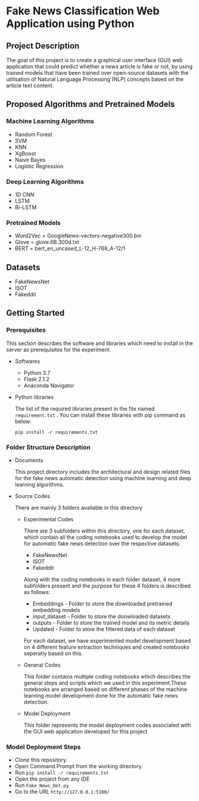 #  Fake News Classification Web Application using Python

## Project Description

The goal of this project is to create a graphical user interface (GUI) web application that could predict whether a news article is fake or not, by using trained models that have been trained over open-source datasets with the utilisation of Natural Language Processing (NLP) concepts based on the article text content.

## Proposed Algorithms and Pretrained Models

### Machine Learning Algorithms

* Random Forest
* SVM
* KNN
* XgBoost
* Naive Bayes
* Logistic Regression


### Deep Learning Algorithms

* 1D CNN
* LSTM
* Bi-LSTM

### Pretrained Models

* Word2Vec = GoogleNews-vectors-negative300.bin
* Glove = glove.6B.300d.txt
* BERT = bert_en_uncased_L-12_H-768_A-12/1


## Datasets
* FakeNewsNet
* ISOT
* Fakeddit

## Getting Started

### Prerequisites

This section describes the software and libraries which need to install in the server as prerequisites for the experiment.

* Softwares

    * Python 3.7
    * Flask 2.1.2
    * Anaconda Navigator

* Python libraries

    The list of the required libraries present in the file named `requirement.txt` . You can install these libraries with pip command as below:

    `pip install -r requirements.txt`
    

### Folder Structure Description

* Documents

    This project directory  includes the architectural and design related files for the fake news automatic detection using machine learning and deep learning algorithms.

* Source Codes

    There are mainly 3 folders available in this directory 

    * Experimental Codes

       There are 3 subfolders within this directory, one for each dataset, which contain all the coding notebooks used to develop the model for automatic fake news detection over the respective datasets.

       * FakeNewsNet
       * ISOT
       * Fakeddit
       
       Along with the coding notebooks in each folder dataset, 4 more subfolders present and the purpose for these 4 folders is described as follows:

       * Embeddings -  Folder to store the downloaded pretrained embedding models 
       * input_dataset - Folder to store the donwloaded datasets 
       * outputs - Folder to store the trained model and its metric details
       * Updated - Folder to store the filtered data of each dataset 
     
       For each dataset, we have experimented model development based on 4 different feature extraction techniques and created notebooks seperatly based on this.


    * General Codes

        This folder contains multiple coding notebooks which describes the general steps and scripts which we used in this experiment.These notebooks are arranged based on different phases of the machine learning model development done for the automatic fake news detection.

    * Model Deployment

        This folder represents the model deployment codes associated with the GUI web application developed for this project



### Model Deployment Steps

- Clone this repository.
- Open Command Prompt from the working directory.
- Run `pip install -r requirements.txt`
- Open the project from any IDE
- Run `Fake_News_Det.py`
- Go to the URL `http://127.0.0.1:5100/`





